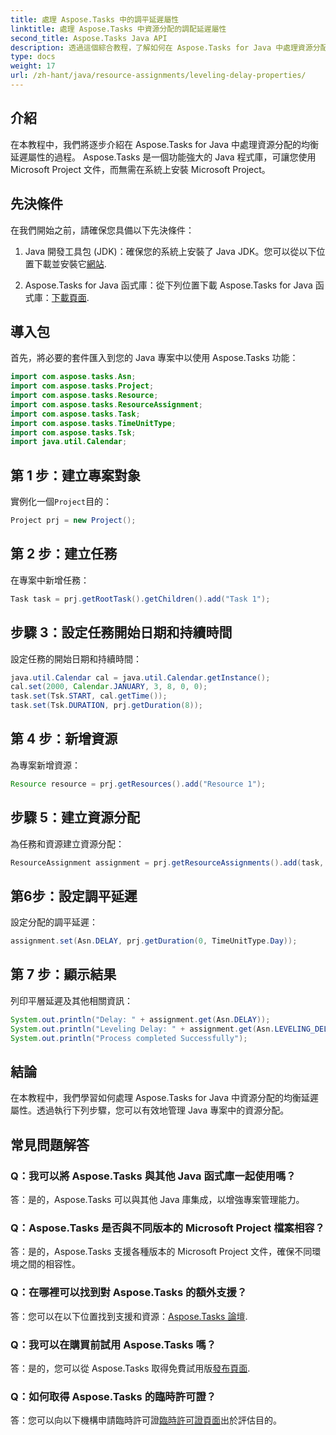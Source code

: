 ```yaml
---
title: 處理 Aspose.Tasks 中的調平延遲屬性
linktitle: 處理 Aspose.Tasks 中資源分配的調配延遲屬性
second_title: Aspose.Tasks Java API
description: 透過這個綜合教程，了解如何在 Aspose.Tasks for Java 中處理資源分配的調平延遲屬性。
type: docs
weight: 17
url: /zh-hant/java/resource-assignments/leveling-delay-properties/
---
```

## 介紹
在本教程中，我們將逐步介紹在 Aspose.Tasks for Java 中處理資源分配的均衡延遲屬性的過程。 Aspose.Tasks 是一個功能強大的 Java 程式庫，可讓您使用 Microsoft Project 文件，而無需在系統上安裝 Microsoft Project。
## 先決條件
在我們開始之前，請確保您具備以下先決條件：
1.  Java 開發工具包 (JDK)：確保您的系統上安裝了 Java JDK。您可以從以下位置下載並安裝它[網站](https://www.oracle.com/java/technologies/javase-jdk15-downloads.html).
   
2.  Aspose.Tasks for Java 函式庫：從下列位置下載 Aspose.Tasks for Java 函式庫：[下載頁面](https://releases.aspose.com/tasks/java/).

## 導入包
首先，將必要的套件匯入到您的 Java 專案中以使用 Aspose.Tasks 功能：
```java
import com.aspose.tasks.Asn;
import com.aspose.tasks.Project;
import com.aspose.tasks.Resource;
import com.aspose.tasks.ResourceAssignment;
import com.aspose.tasks.Task;
import com.aspose.tasks.TimeUnitType;
import com.aspose.tasks.Tsk;
import java.util.Calendar;
```

## 第 1 步：建立專案對象
實例化一個`Project`目的：
```java
Project prj = new Project();
```
## 第 2 步：建立任務
在專案中新增任務：
```java
Task task = prj.getRootTask().getChildren().add("Task 1");
```
## 步驟 3：設定任務開始日期和持續時間
設定任務的開始日期和持續時間：
```java
java.util.Calendar cal = java.util.Calendar.getInstance();
cal.set(2000, Calendar.JANUARY, 3, 8, 0, 0);
task.set(Tsk.START, cal.getTime());
task.set(Tsk.DURATION, prj.getDuration(8));
```
## 第 4 步：新增資源
為專案新增資源：
```java
Resource resource = prj.getResources().add("Resource 1");
```
## 步驟 5：建立資源分配
為任務和資源建立資源分配：
```java
ResourceAssignment assignment = prj.getResourceAssignments().add(task, resource);
```
## 第6步：設定調平延遲
設定分配的調平延遲：
```java
assignment.set(Asn.DELAY, prj.getDuration(0, TimeUnitType.Day));
```
## 第 7 步：顯示結果
列印平層延遲及其他相關資訊：
```java
System.out.println("Delay: " + assignment.get(Asn.DELAY));
System.out.println("Leveling Delay: " + assignment.get(Asn.LEVELING_DELAY));
System.out.println("Process completed Successfully");
```

## 結論
在本教程中，我們學習如何處理 Aspose.Tasks for Java 中資源分配的均衡延遲屬性。透過執行下列步驟，您可以有效地管理 Java 專案中的資源分配。
## 常見問題解答
### Q：我可以將 Aspose.Tasks 與其他 Java 函式庫一起使用嗎？

答：是的，Aspose.Tasks 可以與其他 Java 庫集成，以增強專案管理能力。

### Q：Aspose.Tasks 是否與不同版本的 Microsoft Project 檔案相容？

答：是的，Aspose.Tasks 支援各種版本的 Microsoft Project 文件，確保不同環境之間的相容性。

### Q：在哪裡可以找到對 Aspose.Tasks 的額外支援？

答：您可以在以下位置找到支援和資源：[Aspose.Tasks 論壇](https://forum.aspose.com/c/tasks/15).

### Q：我可以在購買前試用 Aspose.Tasks 嗎？

答：是的，您可以從 Aspose.Tasks 取得免費試用版[發布頁面](https://releases.aspose.com/).

### Q：如何取得 Aspose.Tasks 的臨時許可證？

答：您可以向以下機構申請臨時許可證[臨時許可證頁面](https://purchase.aspose.com/temporary-license/)出於評估目的。